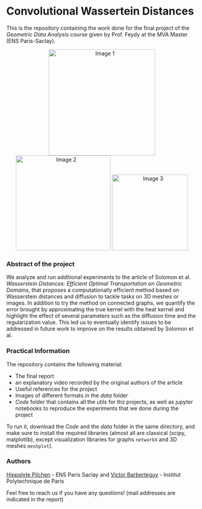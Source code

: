 # Convolutional Wassertein Distances

This is the repository containing the work done for the final project of the *Geometric Data Analysis* course given by Prof. Feydy at the MVA Master (ENS Paris-Saclay).

<p align="center">
  <img src="https://github.com/VictorBbt/Convolutional-Wassertein-Distances/blob/main/img/Graph_Inter.png" width="280" alt="Image 1">
  <img src="https://github.com/VictorBbt/Convolutional-Wassertein-Distances/blob/main/img/barycenter_images.png" width="250" alt="Image 2">
  <img src="https://github.com/VictorBbt/Convolutional-Wassertein-Distances/blob/main/img/diffuse3D.png" width="200" alt="Image 3">
</p>

### Abstract of the project 

We analyze and run additional experiments to the article of Solomon et al. *Wasserstein Distances: Efficient Optimal Transportation on Geometric Domains*, that proposes a computationally efficient method based on Wasserstein distances and diffusion to tackle tasks on 3D meshes or images. In addition to try the method on connected graphs, we quantify the error brought by approximating the true kernel with the heat kernel and highlight the effect of several parameters such as the diffusion time and the regularization value. This led us to eventually identify issues to be addressed in future work to improve on the results obtained by Solomon et al.

### Practical Information

The repository contains the following material:
- The final report
- an explanatory video recorded by the original authors of the article
- Useful references for the project
- Images of different formats in the *data* folder
- *Code* folder that contains all the utils for thz projects, as well as jupyter notebooks to reproduce the experiments that we done during the project

To run it, download the *Code* and the *data* folder in the same directory, and make sure to install the required libraries (almost all are classical (scipy, matplotlib), except visualization libraries for graphs `networkX` and 3D meshes `meshplot`).

### Authors

[Hippolyte Pilchen](https://github.com/HipPilchen) - ENS Paris Saclay and [Victor Barberteguy](https://github.com/VictorBbt) - Institut Polytechnique de Paris

Feel free to reach us if you have any questions! (mail addresses are indicated in the report)
